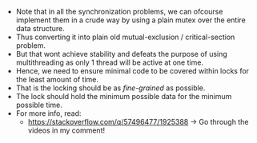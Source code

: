 - Note that in all the synchronization problems, we can ofcourse implement them in a crude way by using a plain mutex over the entire data structure.
- Thus converting it into plain old mutual-exclusion / critical-section problem.
- But that wont achieve stability and defeats the purpose of using multithreading as only 1 thread will be active at one time.
- Hence, we need to ensure minimal code to be covered within locks for the least amount of time.
- That is the locking should be as *fine-grained* as possible.
- The lock should hold the minimum possible data for the minimum possible time.
- For more info, read:
  - <https://stackoverflow.com/q/57496477/1925388> -> Go through the videos in my comment!